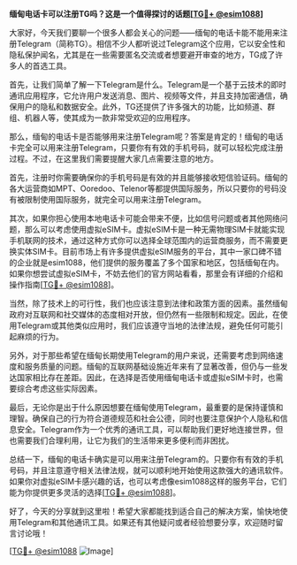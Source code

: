 **缅甸电话卡可以注册TG吗？这是一个值得探讨的话题[[TG💪+ @esim1088](https://t.me/s/esim1088)]**

大家好，今天我们要聊一个很多人都会关心的问题——缅甸的电话卡能不能用来注册Telegram（简称TG）。相信不少人都听说过Telegram这个应用，它以安全性和隐私保护闻名，尤其是在一些需要匿名交流或者想要避开审查的地方，TG成了许多人的首选工具。

首先，让我们简单了解一下Telegram是什么。Telegram是一个基于云技术的即时通讯应用程序，它允许用户发送消息、图片、视频等文件，并且支持加密通信，确保用户的隐私和数据安全。此外，TG还提供了许多强大的功能，比如频道、群组、机器人等，使其成为一款非常受欢迎的应用程序。

那么，缅甸的电话卡是否能够用来注册Telegram呢？答案是肯定的！缅甸的电话卡完全可以用来注册Telegram，只要你有有效的手机号码，就可以轻松完成注册过程。不过，在这里我们需要提醒大家几点需要注意的地方。

首先，注册时你需要确保你的手机号码是有效的并且能够接收短信验证码。缅甸的各大运营商如MPT、Ooredoo、Telenor等都提供国际服务，所以只要你的号码没有被限制使用国际服务，就完全可以用来注册Telegram。

其次，如果你担心使用本地电话卡可能会带来不便，比如信号问题或者其他网络问题，那么可以考虑使用虚拟eSIM卡。虚拟eSIM卡是一种无需物理SIM卡就能实现手机联网的技术，通过这种方式你可以选择全球范围内的运营商服务，而不需要更换实体SIM卡。目前市场上有许多提供虚拟eSIM服务的平台，其中一家口碑不错的企业就是esim1088，他们提供的服务覆盖了多个国家和地区，包括缅甸在内。如果你想尝试虚拟eSIM卡，不妨去他们的官方网站看看，那里会有详细的介绍和操作指南[[TG💪+ @esim1088](https://t.me/s/esim1088)]。

当然，除了技术上的可行性，我们也应该注意到法律和政策方面的因素。虽然缅甸政府对互联网和社交媒体的态度相对开放，但仍然有一些限制和规定。因此，在使用Telegram或其他类似应用时，我们应该遵守当地的法律法规，避免任何可能引起麻烦的行为。

另外，对于那些希望在缅甸长期使用Telegram的用户来说，还需要考虑到网络速度和服务质量的问题。缅甸的互联网基础设施近年来有了显著改善，但仍与一些发达国家相比存在差距。因此，在选择是否使用缅甸电话卡或虚拟eSIM卡时，也需要综合考虑这些实际因素。

最后，无论你是出于什么原因想要在缅甸使用Telegram，最重要的是保持谨慎和理智。确保自己的行为符合道德规范和社会公德，同时也要注意保护个人隐私和信息安全。Telegram作为一个优秀的通讯工具，可以帮助我们更好地连接世界，但也需要我们合理利用，让它为我们的生活带来更多便利而非困扰。

总结一下，缅甸的电话卡确实是可以用来注册Telegram的。只要你有有效的手机号码，并且注意遵守相关法律法规，就可以顺利地开始使用这款强大的通讯软件。如果你对虚拟eSIM卡感兴趣的话，也可以考虑像esim1088这样的服务平台，它们能为你提供更多灵活的选择[[TG💪+ @esim1088](https://t.me/s/esim1088)]。

好了，今天的分享就到这里啦！希望大家都能找到适合自己的解决方案，愉快地使用Telegram和其他通讯工具。如果还有其他疑问或者经验想要分享，欢迎随时留言讨论哦！

[[TG💪+ @esim1088](https://t.me/s/esim1088) ![Image](https://i.postimg.cc/4NQfJmqS/Snipaste-2025-05-13-00-14-12.png)]